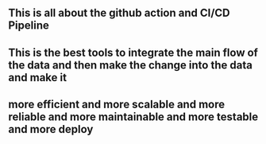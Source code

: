 ## This is all about the github action and CI/CD Pipeline 

## This is the best tools to integrate the main flow of the data and then make the change into the data and make it 
## more efficient and more scalable and more reliable and more maintainable and more testable and more deploy